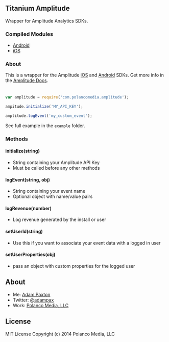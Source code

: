 ## Titanium Amplitude

Wrapper for Amplitude Analytics SDKs.

### Compiled Modules
* [Android](https://github.com/adampax/titanium-amplitude/tree/master/android/dist)
* [iOS](https://github.com/adampax/titanium-amplitude/tree/master/ios/dist)

### About

This is a wrapper for the Amplitude [iOS](https://github.com/amplitude/Amplitude-iOS) and [Android](https://github.com/amplitude/Amplitude-Android) SDKs. Get more info in the [Amplitude Docs](https://amplitude.com/docs).

###

```javascript

var amplitude = require('com.polancomedia.amplitude');

ampitude.initialize('MY_API_KEY');

amplitude.logEvent('my_custom_event');

```

See full example in the `example` folder. 

### Methods

#### initialize(string)
* String containing your Amplitude API Key
* Must be called before any other methods

#### logEvent(string, obj)
* String containing your event name
* Optional object with name/value pairs

#### logRevenue(number)
* Log revenue generated by the install or user

#### setUserId(string)
* Use this if you want to associate your event data with a logged in user

#### setUserProperties(obj)
* pass an object with custom properties for the logged user

## About
* Me: [Adam Paxton](http://adampaxton.com) 
* Twitter: [@adampax](http://twitter.com/adampax)
* Work: [Polanco Media, LLC](http://polancomedia.com)

## License
MIT License
Copyright (c) 2014 Polanco Media, LLC
